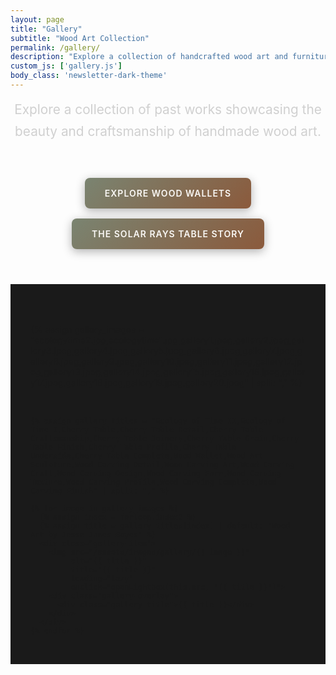 ```yaml
---
layout: page
title: "Gallery"
subtitle: "Wood Art Collection"
permalink: /gallery/
description: "Explore a collection of handcrafted wood art and furniture by Jesse James Boyes, featuring custom tables, sculptures, and wooden accessories."
custom_js: ['gallery.js']
body_class: 'newsletter-dark-theme'
---
```


<div class="gallery-intro text-center mb-3">
  <p class="lead">Explore a collection of past works showcasing the beauty and craftsmanship of handmade wood art.</p>
</div>

<div class="gallery-links mb-3">
  <div class="container text-center">
    <a href="/wallets/" class="cta-button mr-2">Explore Wood Wallets</a>
    <a href="/table-gallery/" class="button">The Solar Rays Table Story</a>
  </div>
</div>

<section class="gallery-container">
  <div class="gallery-grid">
    {% assign gallery_images = "ecologytime2.jpg,ecologytime1.jpg,gallery1.jpeg,gallery2.jpeg,gallery3.jpeg,gallery4.jpeg,gallery5.jpeg,gallery6.jpeg,gallery7.jpeg,gallery8.jpeg,gallery9.jpeg,gallery10.jpeg,gallery11.jpeg,gallery12.jpeg,gallery13.jpeg,gallery14.jpeg,gallery15.jpeg,gallery16.jpeg,gallery17.jpeg,gallery18.jpeg,gallery19.jpeg,gallery20.jpeg" | split: "," %}
    
    {% assign gallery_titles = "Ecology of Time II,Ecology of Time I,Cherry Table,Cherry Table Detail,Cherry Table Craftsmanship,Cherry Table Joinery,Cherry Table Grain,Cherry Table Finish,Cherry Table Profile,Cherry Table Underside,Cherry Table Complete,Wood Wallet,Wood Art Sculpture,Wood Carving Detail,Wood Carving Art,Wood Carving Craft,Wood Carving Design,Wood Carving Form,Wood Carving Texture,Wood Carving Profile,Wood Carving Complete,Wood Carving Finish" | split: "," %}
    
    {% for image in gallery_images %}
      {% assign index = forloop.index0 %}
      {% assign title = gallery_titles[index] | default: "Wood Art by Jesse James Boyes" %}
      <div class="gallery-item">
        <img src="/assets/images/gallery/{{ image }}" 
             alt="{{ title }}" 
             title="{{ title }}"
             loading="lazy"
             onclick="openLightbox(this.src, '{{ title }}')">
        <div class="gallery-overlay">
          <div class="gallery-title">{{ title }}</div>
        </div>
      </div>
    {% endfor %}
  </div>
</section>

<!-- Lightbox -->
<div id="lightbox" class="lightbox" style="display: none;">
  <span class="lightbox-close" onclick="closeLightbox()">&times;</span>
  <button class="lightbox-btn lightbox-prev" onclick="changeImage(-1)" aria-label="Previous image">&#10094;</button>
  <div class="lightbox-content">
    <img src="" alt="" id="lightbox-image">
    <div class="lightbox-caption" id="lightbox-caption"></div>
  </div>
  <button class="lightbox-btn lightbox-next" onclick="changeImage(1)" aria-label="Next image">&#10095;</button>
</div>

<style>
/* Dark Mode Gallery Styles */
body.newsletter-dark-theme {
  background-color: #1a1a1a !important;
  color: #e0e0e0 !important;
}

body.newsletter-dark-theme .main-content {
  background: #1a1a1a;
}

body.newsletter-dark-theme .page-header {
  background: #1a1a1a;
}

body.newsletter-dark-theme .page-title,
body.newsletter-dark-theme .page-subtitle {
  color: #faf8f5 !important;
}

/* Gallery Links */
.gallery-links {
  text-align: center;
  margin: 3rem 0;
}

.gallery-links .cta-button,
.gallery-links .button {
  display: inline-block;
  background: linear-gradient(135deg, #7a8471, #8b5a3c);
  color: #faf8f5;
  padding: 1rem 2rem;
  margin: 0.5rem;
  text-decoration: none;
  border-radius: 8px;
  font-weight: 600;
  transition: all 0.3s ease;
  text-transform: uppercase;
  letter-spacing: 1px;
  box-shadow: 0 4px 15px rgba(0, 0, 0, 0.3);
}

.gallery-links .cta-button:hover,
.gallery-links .button:hover {
  transform: translateY(-2px);
  box-shadow: 0 6px 20px rgba(0, 0, 0, 0.4);
  text-decoration: none;
  color: #faf8f5;
}

/* Gallery Container */
.gallery-container {
  background: #1a1a1a;
  padding: 2rem 0;
}

/* Gallery Grid */
.gallery-grid {
  display: grid;
  grid-template-columns: repeat(auto-fit, minmax(300px, 1fr));
  gap: 2rem;
  margin-top: 2rem;
  max-width: 1400px;
  margin-left: auto;
  margin-right: auto;
  padding: 0 2rem;
}

.gallery-item {
  position: relative;
  background: #2a2a2a;
  border-radius: 12px;
  overflow: hidden;
  box-shadow: 0 6px 20px rgba(0, 0, 0, 0.4);
  border: 1px solid #444;
  transition: transform 0.3s ease, box-shadow 0.3s ease, border-color 0.3s ease;
  cursor: pointer;
}

.gallery-item:hover {
  transform: translateY(-8px);
  box-shadow: 0 12px 35px rgba(0, 0, 0, 0.6);
  border-color: #7a8471;
}

.gallery-item img {
  width: 100%;
  height: 280px;
  object-fit: cover;
  transition: transform 0.3s ease;
  filter: brightness(0.9) contrast(1.1);
}

.gallery-item:hover img {
  transform: scale(1.05);
  filter: brightness(1) contrast(1.2);
}

.gallery-overlay {
  position: absolute;
  bottom: 0;
  left: 0;
  right: 0;
  background: linear-gradient(transparent, rgba(0, 0, 0, 0.9));
  padding: 2rem 1.5rem 1.5rem;
  transform: translateY(100%);
  transition: transform 0.3s ease;
}

.gallery-item:hover .gallery-overlay {
  transform: translateY(0);
}

.gallery-title {
  color: #faf8f5;
  font-weight: 600;
  font-size: 1.2rem;
  text-shadow: 0 2px 4px rgba(0, 0, 0, 0.8);
}

/* Introduction */
.gallery-intro p.lead {
  color: #d0d0d0;
  font-size: 1.3rem;
  line-height: 1.7;
  text-align: center;
  max-width: 800px;
  margin: 0 auto 3rem auto;
}

/* Lightbox Styles */
.lightbox {
  position: fixed;
  top: 0;
  left: 0;
  width: 100%;
  height: 100%;
  background: rgba(0, 0, 0, 0.95);
  z-index: 2000;
  display: flex;
  align-items: center;
  justify-content: center;
}

.lightbox-content {
  max-width: 90vw;
  max-height: 90vh;
  text-align: center;
}

.lightbox-content img {
  max-width: 100%;
  max-height: 80vh;
  object-fit: contain;
  border-radius: 8px;
  box-shadow: 0 4px 20px rgba(0, 0, 0, 0.8);
}

.lightbox-caption {
  color: #faf8f5;
  margin-top: 1.5rem;
  font-size: 1.3rem;
  font-weight: 500;
  text-shadow: 0 2px 4px rgba(0, 0, 0, 0.8);
}

.lightbox-close {
  position: absolute;
  top: 20px;
  right: 30px;
  color: #faf8f5;
  font-size: 2.5rem;
  cursor: pointer;
  z-index: 2001;
  text-shadow: 0 2px 4px rgba(0, 0, 0, 0.8);
  transition: opacity 0.3s ease;
}

.lightbox-close:hover {
  opacity: 0.7;
}

.lightbox-btn {
  position: absolute;
  top: 50%;
  transform: translateY(-50%);
  background: rgba(122, 132, 113, 0.8);
  color: #faf8f5;
  border: none;
  font-size: 2rem;
  padding: 1rem 1.5rem;
  cursor: pointer;
  transition: all 0.3s ease;
  border-radius: 8px;
  box-shadow: 0 4px 15px rgba(0, 0, 0, 0.5);
}

.lightbox-btn:hover {
  background: rgba(122, 132, 113, 1);
  transform: translateY(-50%) scale(1.1);
}

.lightbox-prev {
  left: 20px;
}

.lightbox-next {
  right: 20px;
}

/* Responsive Design */
@media (max-width: 768px) {
  .gallery-grid {
    grid-template-columns: 1fr;
    gap: 1.5rem;
    padding: 0 1rem;
  }
  
  .gallery-item img {
    height: 250px;
  }
  
  .gallery-links .cta-button,
  .gallery-links .button {
    display: block;
    margin: 1rem auto;
    max-width: 280px;
  }
  
  .lightbox-btn {
    padding: 0.8rem 1rem;
    font-size: 1.5rem;
  }
  
  .lightbox-close {
    font-size: 2rem;
    top: 15px;
    right: 20px;
  }
}

@media (max-width: 480px) {
  .gallery-item img {
    height: 220px;
  }
  
  .gallery-title {
    font-size: 1.1rem;
  }
  
  .lightbox-caption {
    font-size: 1.1rem;
  }
  
  .lightbox-btn {
    padding: 0.6rem 0.8rem;
    font-size: 1.2rem;
  }
}
</style> 